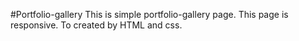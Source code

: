 #Portfolio-gallery
This is simple portfolio-gallery page.
This page is responsive.
To created by HTML and css.
